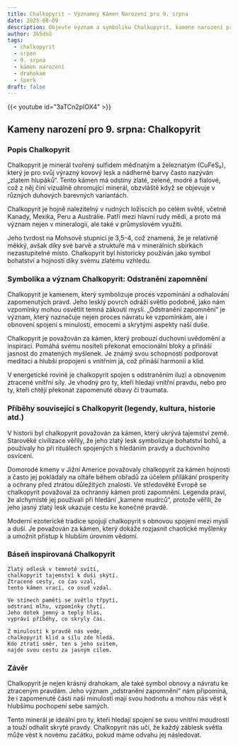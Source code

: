 ```yaml
---
title: Chalkopyrit – Významný Kámen Narození pro 9. srpna
date: 2025-08-09
description: Objevte význam a symboliku Chalkopyrit, kamene narození pro 9. srpna, který symbolizuje Odstranění zapomnění. Přečtěte si legendy a inspirující příběhy.
author: 365dnů
tags:
  - chalkopyrit
  - srpen
  - 9. srpna
  - kámen narození
  - drahokam
  - šperk
draft: false
---
```


{{< youtube id="3aTCn2pIOX4" >}}

## Kameny narození pro 9. srpna: Chalkopyrit

### Popis Chalkopyrit

Chalkopyrit je minerál tvořený sulfidem měďnatým a železnatým (CuFeS₂), který je pro svůj výrazný kovový lesk a nádherné barvy často nazýván „zlatem hlupáků“. Tento kámen má odstíny zlaté, zelené, modré a fialové, což z něj činí vizuálně ohromující minerál, obzvláště když se objevuje v různých duhových barevných variantách.

Chalkopyrit je hojně nalezitelný v rudných ložiscích po celém světě, včetně Kanady, Mexika, Peru a Austrálie. Patří mezi hlavní rudy mědi, a proto má význam nejen v mineralogii, ale také v průmyslovém využití.

Jeho tvrdost na Mohsově stupnici je 3,5–4, což znamená, že je relativně měkký, avšak díky své barvě a struktuře má v minerálních sbírkách nezastupitelné místo. Chalkopyrit byl historicky používán jako symbol bohatství a hojnosti díky svému zlatému vzhledu.

### Symbolika a význam Chalkopyrit: Odstranění zapomnění

Chalkopyrit je kamenem, který symbolizuje proces vzpomínání a odhalování zapomenutých pravd. Jeho lesklý povrch odráží světlo podobně, jako nám vzpomínky mohou osvětlit temná zákoutí mysli. „Odstranění zapomnění“ je význam, který naznačuje nejen proces návratu ke vzpomínkám, ale i obnovení spojení s minulostí, emocemi a skrytými aspekty naší duše.

Chalkopyrit je považován za kámen, který probouzí duchovní uvědomění a inspiraci. Pomáhá svému nositeli překonat emocionální bloky a přináší jasnost do zmatených myšlenek. Je známý svou schopností podporovat meditaci a hlubší propojení s vnitřním já, což přináší harmonii a klid.

V energetické rovině je chalkopyrit spojen s odstraněním iluzí a obnovením ztracené vnitřní síly. Je vhodný pro ty, kteří hledají vnitřní pravdu, nebo pro ty, kteří chtějí překonat zapomenuté obavy či traumata.

### Příběhy související s Chalkopyrit (legendy, kultura, historie atd.)

V historii byl chalkopyrit považován za kámen, který ukrývá tajemství země. Starověké civilizace věřily, že jeho zlatý lesk symbolizuje bohatství bohů, a používaly ho při rituálech spojených s hledáním pravdy a duchovního osvícení.

Domorodé kmeny v Jižní Americe považovaly chalkopyrit za kámen hojnosti a často jej pokládaly na oltáře během obřadů za účelem přilákání prosperity a ochrany před ztrátou důležitých znalostí. Ve středověké Evropě se chalkopyrit považoval za ochranný kámen proti zapomnění. Legenda praví, že alchymisté jej používali při hledání „kamene mudrců“, protože věřili, že jeho jasný zlatý lesk ukazuje cestu ke konečné pravdě.

Moderní ezoterické tradice spojují chalkopyrit s obnovou spojení mezi myslí a duší. Je považován za kámen, který dokáže rozjasnit chaotické myšlenky a umožnit přístup k hlubším úrovním vědomí.

### Báseň inspirovaná Chalkopyrit

```
Zlatý odlesk v temnotě svítí,  
chalkopyrit tajemství k duši skýtí.  
Ztracené cesty, co čas vzal,  
tento kámen vrací, co osud vzdal.

Ve stínech paměti se světlo třpytí,  
odstraní mlhu, vzpomínky chytí.  
Jeho dotek jemný a teplý hlas,  
vypráví příběhy, co skryly čas.

Z minulosti k pravdě nás vede,  
chalkopyrit klid a sílu zde hledá.  
Kdo ztratí směr, ten s jeho svitem,  
najde svou cestu za jasným cílem.
```

### Závěr

Chalkopyrit je nejen krásný drahokam, ale také symbol obnovy a návratu ke ztraceným pravdám. Jeho význam „odstranění zapomnění“ nám připomíná, že i zapomenuté části naší minulosti mají svou hodnotu a mohou nás vést k hlubšímu pochopení sebe samých.

Tento minerál je ideální pro ty, kteří hledají spojení se svou vnitřní moudrostí a touží odhalit skryté pravdy. Chalkopyrit nás učí, že každý záblesk světla může vést k novému začátku, pokud máme odvahu jej následovat.